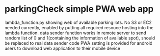 # parkingCheck simple PWA web app

lambda_function.py showing web of available parking lots.
No S3 or EC2 needed currently, enabled by putting all required resouce hosting into the lambda function.
data sender function works in remote server to send random list of 0 and 1(containing the information of available spot), should be replaced to real data sender code
PWA setting is provided for android users to download web application to their mobile device
